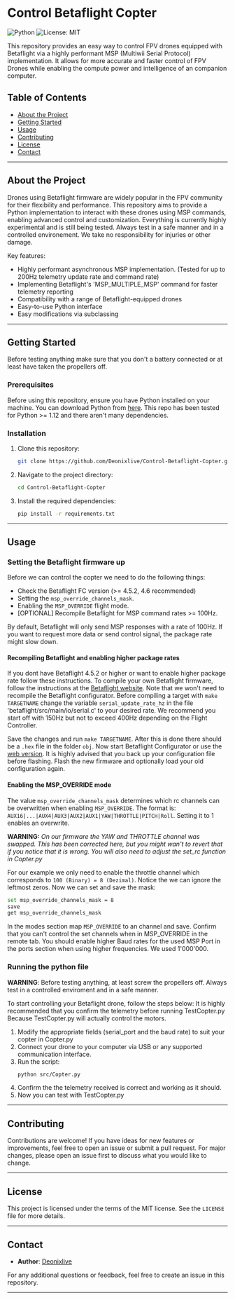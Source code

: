 # Control Betaflight Copter

![Python](https://img.shields.io/badge/language-Python-blue)
![License: MIT](https://img.shields.io/badge/License-MIT-yellow.svg)

This repository provides an easy way to control FPV drones equipped with Betaflight via a highly performant MSP (Multiwii Serial Protocol) implementation. It allows for more accurate and faster control of FPV Drones while enabling the compute power and intelligence of an companion computer.

## Table of Contents

- [About the Project](#about-the-project)
- [Getting Started](#getting-started)
- [Usage](#usage)
- [Contributing](#contributing)
- [License](#license)
- [Contact](#contact)

---

## About the Project

Drones using Betaflight firmware are widely popular in the FPV community for their flexibility and performance. This repository aims to provide a Python implementation to interact with these drones using MSP commands, enabling advanced control and customization.
Everything is currently highly experimental and is still being tested. Always test in a safe manner and in a controlled environement. We take no responsibility for injuries or other damage.

Key features:
- Highly performant asynchronous MSP implementation. (Tested for up to 200Hz telemetry update rate and command rate)
- Implementing Betaflight's 'MSP_MULTIPLE_MSP' command for faster telemetry reporting
- Compatibility with a range of Betaflight-equipped drones
- Easy-to-use Python interface
- Easy modifications via subclassing
---

## Getting Started
Before testing anything make sure that you don't a battery connected or at least have taken the propellers off.
### Prerequisites

Before using this repository, ensure you have Python installed on your machine. You can download Python from [here](https://www.python.org/downloads/).
This repo has been tested for Python >= 1.12 and there aren't many dependencies.

### Installation

1. Clone this repository:
   ```bash
   git clone https://github.com/Deonixlive/Control-Betaflight-Copter.git
   ```

2. Navigate to the project directory:
   ```bash
   cd Control-Betaflight-Copter
   ```

3. Install the required dependencies:
   ```bash
   pip install -r requirements.txt
   ```

---

## Usage
### Setting the Betaflight firmware up
Before we can control the copter we need to do the following things:
- Check the Betaflight FC version (>= 4.5.2, 4.6 recommended)
- Setting the `msp_override_channels_mask`.
- Enabling the `MSP_OVERRIDE` flight mode.
- [OPTIONAL] Recompile Betaflight for MSP command rates >= 100Hz.

By default, Betaflight will only send MSP responses with a rate of 100Hz. If you want to request more data or send control signal, the package rate might slow down.
#### Recompiling Betaflight and enabling higher package rates
If you dont have Betaflight 4.5.2 or higher or want to enable higher package rate follow these instructions.
To compile your own Betaflight firmware, follow the instructions at the [Betaflight website](https://betaflight.com/docs/category/building).
Note that we won't need to recompile the Betaflight configurator.
Before compiling a target with `make TARGETNAME` change the variable `serial_update_rate_hz` in the file 'betaflight/src/main/io/serial.c' to your desired rate.
We recommend you start off with 150Hz but not to exceed 400Hz depending on the Flight Controller. 

Save the changes and run `make TARGETNAME`. After this is done there should be a `.hex` file in the folder `obj`.
Now start Betaflight Configurator or use the [web version](https://app.betaflight.com/). It is highly advised that you back up your configuration file before flashing.
Flash the new firmware and optionally load your old configuration again.

#### Enabling the MSP_OVERRIDE mode
The value `msp_override_channels_mask` determines which rc channels can be overwritten when enabling `MSP_OVERRIDE`.
The format is: `AUX16|...|AUX4|AUX3|AUX2|AUX1|YAW|THROTTLE|PITCH|Roll`. Setting it to 1 enables an overwrite.

__WARNING:__ _On our firmware the YAW and THROTTLE channel was swapped. This has been corrected here, but you might wan't to revert that if you notice that it is wrong. You will also need to adjust the set_rc function in Copter.py_

For our example we only need to enable the throttle channel which corresponds to `100 (Binary) = 8 (Dezimal)`. Notice the we can ignore the leftmost zeros.
Now we can set and save the mask:
```bash
set msp_override_channels_mask = 8
save
get msp_override_channels_mask
```
In the modes section map `MSP_OVERRIDE` to an channel and save. Confirm that you can't control the set channels when in MSP_OVERRIDE in the remote tab.
You should enable higher Baud rates for the used MSP Port in the ports section when using higher frequencies. We used 1'000'000.

### Running the python file
__WARNING__: Before testing anything, at least screw the propellers off. Always test in a controlled enviroment and in a safe manner.

To start controlling your Betaflight drone, follow the steps below:
It is highly recommended that you confirm the telemetry before running TestCopter.py 
Because TestCopter.py will actually control the motors.

1. Modify the appropriate fields (serial_port and the baud rate) to suit your copter in Copter.py
2. Connect your drone to your computer via USB or any supported communication interface.
3. Run the script:
   ```bash
   python src/Copter.py
   ```
4. Confirm the the telemetry received is correct and working as it should.
5. Now you can test with TestCopter.py

---

## Contributing

Contributions are welcome! If you have ideas for new features or improvements, feel free to open an issue or submit a pull request. For major changes, please open an issue first to discuss what you would like to change.

---

## License

This project is licensed under the terms of the MIT license. See the `LICENSE` file for more details.

---

## Contact

- **Author**: [Deonixlive](https://github.com/Deonixlive)

For any additional questions or feedback, feel free to create an issue in this repository.

---
